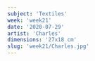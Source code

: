 ```yaml
---
subject: 'Textiles'
week: 'week21'
date: '2020-07-29'
artist: 'Charles'
dimensions: '27x18 cm'
slug: 'week21/Charles.jpg'
---
```

